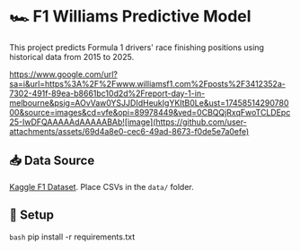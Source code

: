 # 🏎️ F1 Williams Predictive Model

This project predicts Formula 1 drivers' race finishing positions using historical data from 2015 to 2025.

https://www.google.com/url?sa=i&url=https%3A%2F%2Fwww.williamsf1.com%2Fposts%2F3412352a-7302-491f-89ea-b8661bc10d2d%2Freport-day-1-in-melbourne&psig=AOvVaw0YSJJDIdHeukIgYKItB0Le&ust=1745851429078000&source=images&cd=vfe&opi=89978449&ved=0CBQQjRxqFwoTCLDEpc25-IwDFQAAAAAdAAAAABAb![image](https://github.com/user-attachments/assets/69d4a8e0-cec6-49ad-8673-f0de5e7a0efe)



















## 📥 Data Source
[Kaggle F1 Dataset](https://www.kaggle.com/datasets/rohanrao/formula-1-world-championship-1950-2020). Place CSVs in the `data/` folder.

## 🚀 Setup

```bash```
pip install -r requirements.txt
